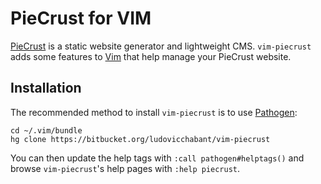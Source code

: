 
PieCrust for VIM
================

[PieCrust][] is a static website generator and lightweight CMS. `vim-piecrust` adds
some features to [Vim][] that help manage your PieCrust website.


Installation
------------

The recommended method to install `vim-piecrust` is to use [Pathogen][]:

    cd ~/.vim/bundle
    hg clone https://bitbucket.org/ludovicchabant/vim-piecrust

You can then update the help tags with `:call pathogen#helptags()` and browse
`vim-piecrust`'s help pages with `:help piecrust`.


  [piecrust]: http://bolt80.com/piecrust
  [vim]: http://www.vim.org
  [pathogen]: https://github.com/tpope/vim-pathogen

